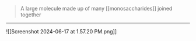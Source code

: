 > A large molecule made up of many [[monosaccharides]] joined together
_____
![[Screenshot 2024-06-17 at 1.57.20 PM.png]]

